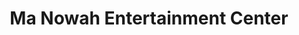 ---
title: "Ma Nowah Entertainment Center"
url: /ganta/ma-nowah-entertainment-center/
shop: convenience
---